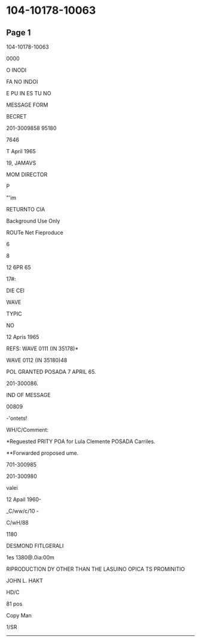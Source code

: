 # 104-10178-10063

## Page 1

104-10178-10063

0000

O INODI

FA NO INDOI

E PU IN ES TU NO

MESSAGE FORM

BECRET

201-3009858 95180

7646

T April 1965

19, JAMAVS

MOM DIRECTOR

P

"'im

RETURNTO CIA

Background Use Only

ROUTe Net Fieproduce

6

8

12 6PR 65

17#:

DIE CEI

WAVE

TYPIC

NO

12 Apris 1965

REFS: WAVE 0111 (IN 35178)*

WAVE 0112 (IN 35180)48

POL GRANTED POSADA 7 APRIL 65.

201-300086.

IND OF MESSAGE

00809

-'ontets!

WH/C/Comment:

*Reguested PRITY POA for Lula Clemente POSADA Carriles.

**Forwarded proposed ume.

701-300985

201-300980

valei

12 Apail 1960-

_C/ww/c/10 -

C/wH/88

1180

DESMOND FITLGERALI

1es 1380@.0ia:00m

RIPRODUCTION DY OTHER THAN THE LASUINO OPICA TS PROMINITIO

JOHN L. HAKT

HD/C

81 pos

Copy Man

1/SR

---

